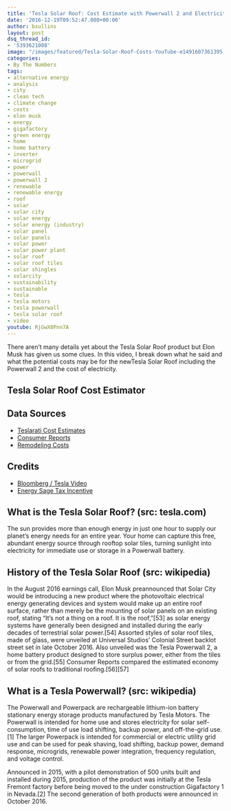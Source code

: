 ```yaml
---
title: 'Tesla Solar Roof: Cost Estimate with Powerwall 2 and Electricity Costs Included'
date: '2016-12-19T09:52:47.000+00:00'
author: bsullins
layout: post
dsq_thread_id:
- '5393621008'
image: "/images/featured/Tesla-Solar-Roof-Costs-YouTube-e1491607361395.jpg"
categories:
- By The Numbers
tags:
- alternative energy
- analysis
- city
- clean tech
- climate change
- costs
- elon musk
- energy
- gigafactory
- green energy
- home
- home battery
- inverter
- microgrid
- power
- powerwall
- powerwall 2
- renewable
- renewable energy
- roof
- solar
- solar city
- solar energy
- solar energy (industry)
- solar panel
- solar panels
- solar power
- solar power plant
- solar roof
- solar roof tiles
- solar shingles
- solarcity
- sustainability
- sustainable
- tesla
- tesla motors
- tesla powerwall
- tesla solar roof
- video
youtube: RjGwX0Pnn7A
---
```

There aren&#8217;t many details yet about the Tesla Solar Roof product but Elon Musk has given us some clues. In this video, I break down what he said and what the potential costs may be for the newTesla Solar Roof including the Powerwall 2 and the cost of electricity.

## Tesla Solar Roof Cost Estimator



## Data Sources

  * <a href="http://www.teslarati.com/consumer-reports-estimates-tesla-solar-roof-cost/" target="_blank">Teslarati Cost Estimates</a>
  * <a href="http://www.consumerreports.org/roofing/heres-how-much-teslas-new-solar-roof-shingles-could-cost/" target="_blank">Consumer Reports</a>
  * <a href="http://www.remodeling.hw.net/cost-vs-value/2016/" target="_blank">Remodeling Costs</a>

## Credits

  * <a href="https://vimeo.com/191718417" target="_blank">Bloomberg / Tesla Video</a>
  * <a href="http://news.energysage.com/congress-extends-the-solar-tax-credit/" target="_blank">Energy Sage Tax Incentive</a>

## What is the Tesla Solar Roof? (src: tesla.com)

The sun provides more than enough energy in just one hour to supply our planet’s energy needs for an entire year. Your home can capture this free, abundant energy source through rooftop solar tiles, turning sunlight into electricity for immediate use or storage in a Powerwall battery.

## History of the Tesla Solar Roof (src: wikipedia)

In the August 2016 earnings call, Elon Musk preannounced that Solar City would be introducing a new product where the photovoltaic electrical energy generating devices and system would make up an entire roof surface, rather than merely be the mounting of solar panels on an existing roof, stating &#8220;It’s not a thing on a roof. It is the roof,&#8221;\[53] as solar energy systems have generally been designed and installed during the early decades of terrestrial solar power.[54] Assorted styles of solar roof tiles, made of glass, were unveiled at Universal Studios&#8217; Colonial Street backlot street set in late October 2016. Also unveiled was the Tesla Powerwall 2, a home battery product designed to store surplus power, either from the tiles or from the grid.[55] Consumer Reports compared the estimated economy of solar roofs to traditional roofing.[56\]\[57\]

## What is a Tesla Powerwall? (src: wikipedia)

The Powerwall and Powerpack are rechargeable lithium-ion battery stationary energy storage products manufactured by Tesla Motors. The Powerwall is intended for home use and stores electricity for solar self-consumption, time of use load shifting, backup power, and off-the-grid use.[1] The larger Powerpack is intended for commercial or electric utility grid use and can be used for peak shaving, load shifting, backup power, demand response, microgrids, renewable power integration, frequency regulation, and voltage control.

Announced in 2015, with a pilot demonstration of 500 units built and installed during 2015, production of the product was initially at the Tesla Fremont factory before being moved to the under construction Gigafactory 1 in Nevada.[2] The second generation of both products were announced in October 2016.
